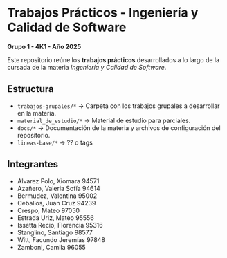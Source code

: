 # Trabajos Prácticos - Ingeniería y Calidad de Software  
**Grupo 1 - 4K1 - Año 2025**

Este repositorio reúne los **trabajos prácticos** desarrollados a lo largo de la cursada de la materia *Ingeniería y Calidad de Software*.  

## Estructura
- `trabajos-grupales/*` → Carpeta con los trabajos grupales a desarrollar en la materia.
- `material_de_estudio/*` → Material de estudio para parciales.
- `docs/*` → Documentación de la materia y archivos de configuración del repositorio.
- `lineas-base/*` → ?? o tags

## Integrantes
- Alvarez Polo, Xiomara 94571
- Azañero, Valeria Sofía 94614
- Bermudez, Valentina 95002
- Ceballos, Juan Cruz 94239
- Crespo, Mateo 97050
- Estrada Uriz, Mateo 95556
- Issetta Recio, Florencia 95316
- Stanglino, Santiago 98577
- Witt, Facundo Jeremías 97848
- Zamboni, Camila 96055 
